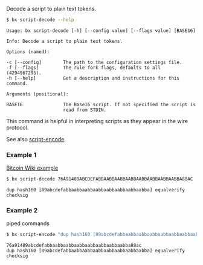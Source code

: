 Decode a script to plain text tokens.
```sh
$ bx script-decode --help
```
```
Usage: bx script-decode [-h] [--config value] [--flags value] [BASE16]   

Info: Decode a script to plain text tokens.                              

Options (named):

-c [--config]        The path to the configuration settings file.        
-f [--flags]         The rule fork flags, defaults to all (4294967295).  
-h [--help]          Get a description and instructions for this command.

Arguments (positional):

BASE16               The Base16 script. If not specified the script is   
                     read from STDIN.
```
This command is helpful in interpreting scripts as they appear in the wire protocol.

See also [script-encode](bx-script-encode).
### Example 1
[Bitcoin Wiki example](https://en.bitcoin.it/wiki/Script#Scripts)
```sh
$ bx script-decode 76A91489ABCDEFABBAABBAABBAABBAABBAABBAABBAABBA88AC
```
```
dup hash160 [89abcdefabbaabbaabbaabbaabbaabbaabbaabba] equalverify checksig
```
### Example 2
piped commands
```sh
$ bx script-encode "dup hash160 [89abcdefabbaabbaabbaabbaabbaabbaabbaabba] equalverify checksig" | bx script-decode
```
```
76a91489abcdefabbaabbaabbaabbaabbaabbaabbaabba88ac
dup hash160 [89abcdefabbaabbaabbaabbaabbaabbaabbaabba] equalverify checksig
```